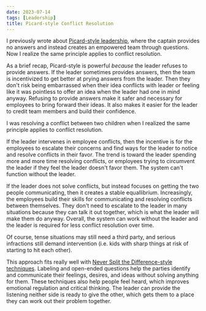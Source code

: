 ```yaml
---
date: 2023-07-14
tags: [Leadership]
title: Picard-style Conflict Resolution
---
```


I previously wrote about [Picard-style leadership](../draft/2023-05-07-Picard-style-leadership.md), where the captain provides no answers and instead creates an empowered team through questions.
Now I realize the same principle applies to conflict resolution.
<!--more-->

As a brief recap, Picard-style is powerful *because* the leader refuses to provide answers. 
If the leader sometimes provides answers, then the team is incentivized to get better at prying answers from the leader.
Then they don't risk being embarrassed when their idea conflicts with leader or feeling like it was pointless to offer
an idea when the leader had one in mind anyway.
Refusing to provide answers make it safer and necessary for employees to bring forward their ideas.
It also makes it easier for the leader to credit team members and build their confidence.

I was resolving a conflict between two children when I realized the same principle applies to conflict resolution.

If the leader intervenes in employee conflicts, then the incentive is for the employees to escalate their concerns
and find ways for the leader to notice and resolve conflicts in their favor. The trend is toward the leader
spending more and more time resolving conflicts, or employees trying to circumvent the leader if they feel the leader doesn't favor them.
The system can't function without the leader.

If the leader does not solve conflicts, but instead focuses on getting the two people communicating, then it creates a stable equallibrium.
Increasingly, the employees build their skills for communicating and resolving conflicts between themselves.
They don't need to escalate to the leader in many situations because they can talk it out together, which is what the leader will make 
them do anyway. Overall, the system can work without the leader and the leader is required for less conflict resolution over time.

Of course, tense situations may still need a third party, and serious infractions still demand intervention (i.e. kids with sharp things at risk of starting to hit each other).

This approach fits really well with [Never Split the Difference-style techniques](../draft/2023-07-03-Never-split-the-difference.md).
Labeling and open-ended questions help the parties identify and communicate their feelings, desires, and ideas without solving anything for them.
These techniques also help people feel heard, which improves emotional regulation and critical thinking.
The leader can provide the listening neither side is ready to give the other, which gets them to a place they can work out their problem together.

